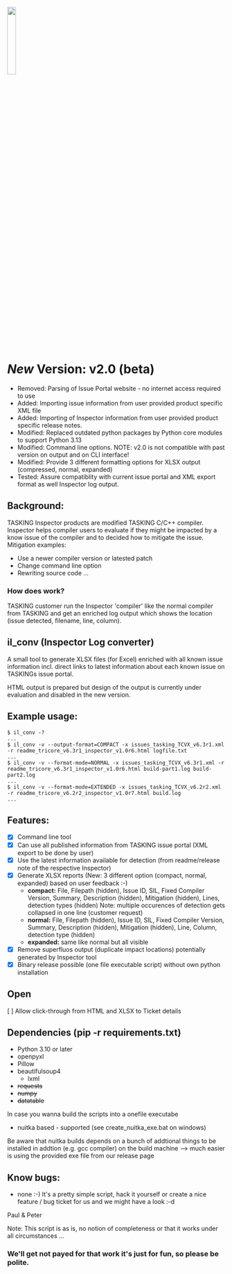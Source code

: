 <p>
  <img src="res/logo.png" width="20%">
</p>

# *New* Version: v2.0 (beta)
- Removed: Parsing of Issue Portal website - no internet access required to use
- Added:   Importing issue information from user provided product specific XML file
- Added:   Importing of Inspector information from user provided product specific release notes.
- Modified: Replaced outdated python packages by Python core modules to support Python 3.13
- Modified: Command line options. NOTE: v2.0 is not compatible with past version on output and on CLI interface!
- Modified: Provide 3 different formatting options for XLSX output (compressed, normal, expanded)
- Tested:   Assure compatiblity with current issue portal and XML export format as well Inspector log output.


## Background:
TASKING Inspector products are modified TASKING C/C++ compiler. Inspector helps compiler users to evaluate if they might be impacted by a know issue of the compiler and to decided how to mitigate the issue.
Mitigation examples:
- Use a newer compiler version or latested patch
- Change command line option
- Rewriting source code
...

### How does work?
TASKING customer run the Inspector 'compiler' like the normal compiler from TASKING and get an enriched log output which shows the location (issue detected, filename, line, column).

## **il_conv** (**I**nspector **L**og **conv**erter)
A small tool to generate XLSX files (for Excel) enriched with all known issue information incl. direct links to latest information about each known issue on TASKINGs issue portal.

HTML output is prepared but design of the output is currently under evaluation and disabled in the new version.

## Example usage:
```
$ il_conv -?
...
$ il_conv -v --output-format=COMPACT -x issues_tasking_TCVX_v6.3r1.xml -r readme_tricore_v6.3r1_inspector_v1.0r6.html logfile.txt
...
$ il_conv -v --format-mode=NORMAL -x issues_tasking_TCVX_v6.3r1.xml -r readme_tricore_v6.3r1_inspector_v1.0r6.html build-part1.log build-part2.log
...
$ il_conv -v --format-mode=EXTENDED -x issues_tasking_TCVX_v6.2r2.xml -r readme_tricore_v6.2r2_inspector_v1.0r7.html build.log
...
```
## Features:
- [x] Command line tool
- [x] Can use all published information from TASKING issue portal (XML export to be done by user)
- [x] Use the latest information available for detection (from readme/release note of the respective Inspector)
- [x] Generate XLSX reports (New: 3 different option (compact, normal, expanded) based on user feedback :-)
  - **compact:** File, Filepath (hidden), Issue ID, SIL, Fixed Compiler Version, Summary, Description (hidden), Mitigation (hidden), Lines, detection types (hidden)
  Note: multiple occurences of detection gets collapsed in one line (customer request)  
  - **normal:** File, Filepath (hidden), Issue ID, SIL, Fixed Compiler Version, Summary, Description (hidden), Mitigation (hidden), Line, Column, detection type (hidden) 
  - **expanded:** same like normal but all visible
- [x] Remove superfluos output (duplicate impact locations) potentially generated by Inspector tool
- [x] Binary release possible (one file executable script) without own python installation

## Open
[ ] Allow click-through from HTML and XLSX to Ticket details

## Dependencies (pip -r requirements.txt)
- Python 3.10 or later
- openpyxl
- Pillow
- beautifulsoup4
  - lxml 
- ~~requests~~
- ~~numpy~~
- ~~datatable~~

In case you wanna build the scripts into a onefile executabe
- nuitka based - supported (see create_nuitka_exe.bat on windows)

Be aware that nuitka builds depends on a bunch of addtional things to be installed in addtion (e.g. gcc compiler) on the build machine
--> much easier is using the provided exe file from our release page

## Know bugs: 
- none :-)
  It's a pretty simple script, hack it yourself or create a nice feature / bug ticket for us and we might have a look :-d

Paul & Peter

  
Note: 
This script is as is, no notion of completeness or that it works under all circumstances ...
### We'll get not payed for that work it's just for fun, so please be polite.
  


